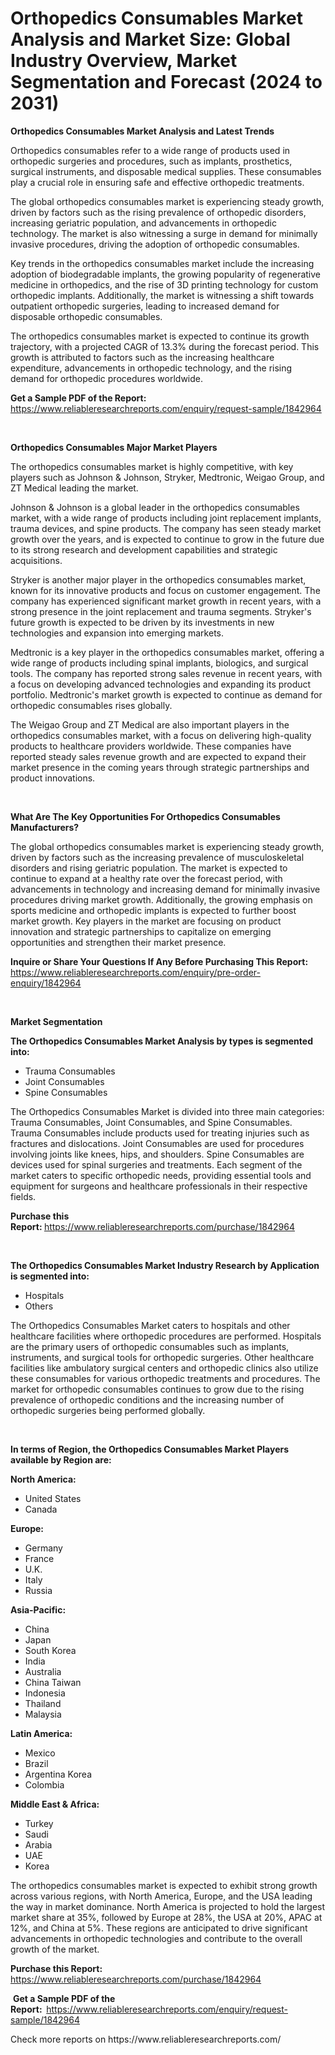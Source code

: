 <p><h1>Orthopedics Consumables Market Analysis and Market Size: Global Industry Overview, Market Segmentation and Forecast (2024 to 2031)</h1></p><p><strong>Orthopedics Consumables Market Analysis and Latest Trends</strong></p>
<p><p>Orthopedics consumables refer to a wide range of products used in orthopedic surgeries and procedures, such as implants, prosthetics, surgical instruments, and disposable medical supplies. These consumables play a crucial role in ensuring safe and effective orthopedic treatments.</p><p>The global orthopedics consumables market is experiencing steady growth, driven by factors such as the rising prevalence of orthopedic disorders, increasing geriatric population, and advancements in orthopedic technology. The market is also witnessing a surge in demand for minimally invasive procedures, driving the adoption of orthopedic consumables.</p><p>Key trends in the orthopedics consumables market include the increasing adoption of biodegradable implants, the growing popularity of regenerative medicine in orthopedics, and the rise of 3D printing technology for custom orthopedic implants. Additionally, the market is witnessing a shift towards outpatient orthopedic surgeries, leading to increased demand for disposable orthopedic consumables.</p><p>The orthopedics consumables market is expected to continue its growth trajectory, with a projected CAGR of 13.3% during the forecast period. This growth is attributed to factors such as the increasing healthcare expenditure, advancements in orthopedic technology, and the rising demand for orthopedic procedures worldwide.</p></p>
<p><strong>Get a Sample PDF of the Report:&nbsp;</strong> <a href="https://www.reliableresearchreports.com/enquiry/request-sample/1842964">https://www.reliableresearchreports.com/enquiry/request-sample/1842964</a></p>
<p>&nbsp;</p>
<p><strong>Orthopedics Consumables Major Market Players</strong></p>
<p><p>The orthopedics consumables market is highly competitive, with key players such as Johnson & Johnson, Stryker, Medtronic, Weigao Group, and ZT Medical leading the market. </p><p>Johnson & Johnson is a global leader in the orthopedics consumables market, with a wide range of products including joint replacement implants, trauma devices, and spine products. The company has seen steady market growth over the years, and is expected to continue to grow in the future due to its strong research and development capabilities and strategic acquisitions.</p><p>Stryker is another major player in the orthopedics consumables market, known for its innovative products and focus on customer engagement. The company has experienced significant market growth in recent years, with a strong presence in the joint replacement and trauma segments. Stryker's future growth is expected to be driven by its investments in new technologies and expansion into emerging markets.</p><p>Medtronic is a key player in the orthopedics consumables market, offering a wide range of products including spinal implants, biologics, and surgical tools. The company has reported strong sales revenue in recent years, with a focus on developing advanced technologies and expanding its product portfolio. Medtronic's market growth is expected to continue as demand for orthopedic consumables rises globally.</p><p>The Weigao Group and ZT Medical are also important players in the orthopedics consumables market, with a focus on delivering high-quality products to healthcare providers worldwide. These companies have reported steady sales revenue growth and are expected to expand their market presence in the coming years through strategic partnerships and product innovations.</p></p>
<p>&nbsp;</p>
<p><strong>What Are The Key Opportunities For Orthopedics Consumables Manufacturers?</strong></p>
<p><p>The global orthopedics consumables market is experiencing steady growth, driven by factors such as the increasing prevalence of musculoskeletal disorders and rising geriatric population. The market is expected to continue to expand at a healthy rate over the forecast period, with advancements in technology and increasing demand for minimally invasive procedures driving market growth. Additionally, the growing emphasis on sports medicine and orthopedic implants is expected to further boost market growth. Key players in the market are focusing on product innovation and strategic partnerships to capitalize on emerging opportunities and strengthen their market presence.</p></p>
<p><strong>Inquire or Share Your Questions If Any Before Purchasing This Report:</strong> <a href="https://www.reliableresearchreports.com/enquiry/pre-order-enquiry/1842964">https://www.reliableresearchreports.com/enquiry/pre-order-enquiry/1842964</a></p>
<p>&nbsp;</p>
<p><strong>Market Segmentation</strong></p>
<p><strong>The Orthopedics Consumables Market Analysis by types is segmented into:</strong></p>
<p><ul><li>Trauma Consumables</li><li>Joint Consumables</li><li>Spine Consumables</li></ul></p>
<p><p>The Orthopedics Consumables Market is divided into three main categories: Trauma Consumables, Joint Consumables, and Spine Consumables. Trauma Consumables include products used for treating injuries such as fractures and dislocations. Joint Consumables are used for procedures involving joints like knees, hips, and shoulders. Spine Consumables are devices used for spinal surgeries and treatments. Each segment of the market caters to specific orthopedic needs, providing essential tools and equipment for surgeons and healthcare professionals in their respective fields.</p></p>
<p><strong>Purchase this Report:&nbsp;</strong><a href="https://www.reliableresearchreports.com/purchase/1842964">https://www.reliableresearchreports.com/purchase/1842964</a></p>
<p>&nbsp;</p>
<p><strong>The Orthopedics Consumables Market Industry Research by Application is segmented into:</strong></p>
<p><ul><li>Hospitals</li><li>Others</li></ul></p>
<p><p>The Orthopedics Consumables Market caters to hospitals and other healthcare facilities where orthopedic procedures are performed. Hospitals are the primary users of orthopedic consumables such as implants, instruments, and surgical tools for orthopedic surgeries. Other healthcare facilities like ambulatory surgical centers and orthopedic clinics also utilize these consumables for various orthopedic treatments and procedures. The market for orthopedic consumables continues to grow due to the rising prevalence of orthopedic conditions and the increasing number of orthopedic surgeries being performed globally.</p></p>
<p>&nbsp;</p>
<p><strong>In terms of Region, the Orthopedics Consumables Market Players available by Region are:</strong></p>
<p>
    <p> <strong> North America: </strong>
        <ul>
            <li>United States</li>
            <li>Canada</li>
        </ul>
        </p> 
    <p> <strong> Europe: </strong>
        <ul>
            <li>Germany</li>
            <li>France</li>
            <li>U.K.</li>
            <li>Italy</li>
            <li>Russia</li>
        </ul>
        </p> 
    <p> <strong> Asia-Pacific: </strong>
        <ul>
            <li>China</li>
            <li>Japan</li>
            <li>South Korea</li>
            <li>India</li>
            <li>Australia</li>
            <li>China Taiwan</li>
            <li>Indonesia</li>
            <li>Thailand</li>
            <li>Malaysia</li>
        </ul>
        </p> 
    <p> <strong> Latin America: </strong>
        <ul>
            <li>Mexico</li>
            <li>Brazil</li>
            <li>Argentina Korea</li>
            <li>Colombia</li>
        </ul>
        </p> 
    <p> <strong> Middle East & Africa: </strong>
        <ul>
            <li>Turkey</li>
            <li>Saudi</li>
            <li>Arabia</li>
            <li>UAE</li>
            <li>Korea</li>
        </ul>
    </p>
    </p>
<p><p>The orthopedics consumables market is expected to exhibit strong growth across various regions, with North America, Europe, and the USA leading the way in market dominance. North America is projected to hold the largest market share at 35%, followed by Europe at 28%, the USA at 20%, APAC at 12%, and China at 5%. These regions are anticipated to drive significant advancements in orthopedic technologies and contribute to the overall growth of the market.</p></p>
<p><strong>Purchase this Report: </strong><a href="https://www.reliableresearchreports.com/purchase/1842964">https://www.reliableresearchreports.com/purchase/1842964</a></p>
<p>&nbsp;<strong>Get a Sample PDF of the Report:&nbsp;&nbsp;</strong><a href="https://www.reliableresearchreports.com/enquiry/request-sample/1842964">https://www.reliableresearchreports.com/enquiry/request-sample/1842964</a></p>
<p><strong></strong></p>
<p>Check more reports on https://www.reliableresearchreports.com/</p>